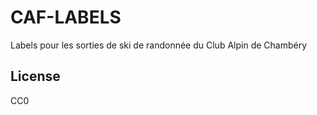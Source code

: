 # CAF-LABELS

Labels pour les sorties de ski de randonnée du Club Alpin de Chambéry

## License

CC0
